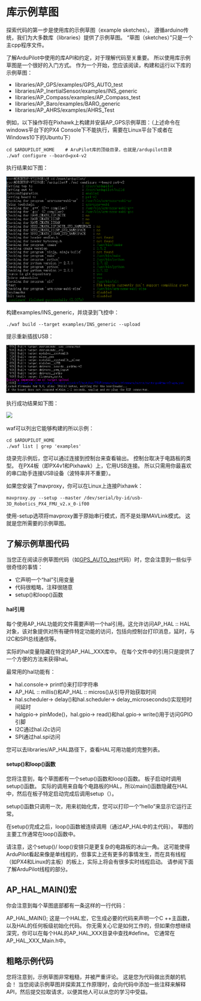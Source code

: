# 库示例草图

探索代码的第一步是使用库的示例草图（example sketches）。 遵循arduino传统，我们为大多数库（libraries）提供了示例草图。 “草图（sketches）”只是一个主cpp程序文件。

了解ArduPilot中使用的库API和约定，对于理解代码至关重要。 所以使用库示例草图是一个很好的入门方式。 作为一个开始，您应该阅读，构建和运行以下库的示例草图：

* libraries/AP_GPS/examples/GPS_AUTO_test
* libraries/AP_InertialSensor/examples/INS_generic
* libraries/AP_Compass/examples/AP_Compass_test
* libraries/AP_Baro/examples/BARO_generic
* libraries/AP_AHRS/examples/AHRS_Test

例如，以下操作将在Pixhawk上构建并安装AP_GPS示例草图：（上述命令在windows平台下的PX4 Console下不能执行，需要在Linux平台下或者在Windows10下的Ubuntu下）

```
cd $ARDUPILOT_HOME    # AruPilot库的顶级目录，也就是/ardupilot目录
./waf configure --board=px4-v2
```
执行结果如下图：

![](/Dev/waf-px4-v2.png)

构建examples/INS_generic，并烧录到飞控中：
```
./waf build --target examples/INS_generic --upload
```
提示重新插拔USB：

![](/Dev/waf-upload.png)

执行成功结果如下图：

![](/Dev/waf-build.png)

waf可以列出它能够构建的所以示例：

```
cd $ARDUPILOT_HOME
./waf list | grep 'examples'
```

烧录完示例后，您可以通过连接到控制台来查看输出。 控制台取决于电路板的类型。 
在PX4板（即PX4v1和Pixhawk）上，它用USB连接。 所以只需用你最喜欢的串口助手连接USB设备（波特率并不重要）。

如果您安装了mavproxy，你可以在Linux上连接Pixhawk：

```
mavproxy.py --setup --master /dev/serial/by-id/usb-3D_Robotics_PX4_FMU_v2.x_0-if00
```

使用-setup选项将mavproxy置于原始串行模式，而不是处理MAVLink模式。 这就是您所需要的示例草图。

## 了解示例草图代码

当您正在阅读示例草图代码（如[GPS_AUTO_test](https://github.com/ArduPilot/ardupilot/blob/master/libraries/AP_GPS/examples/GPS_AUTO_test/GPS_AUTO_test.cpp)代码）时，您会注意到一些似乎很奇怪的事情：

* 它声明一个“hal”引用变量
* 代码很粗略，注释很随意
* setup()和loop()函数

#### hal引用

每个使用AP_HAL功能的文件需要声明一个hal引用。这允许访问AP_HAL :: HAL对象，该对象提供对所有硬件特定功能的访问，包括向控制台打印消息，延时，与I2C和SPI总线通信等。

实际的hal变量隐藏在特定的AP_HAL_XXX库中。 在每个文件中的引用只是提供了一个方便的方法来获得hal。

最常用的hal功能有：

* hal.console-> printf()来打印字符串
* AP_HAL :: millis()和AP_HAL :: micros()从引导开始获取时间
* hal.scheduler-> delay()和hal.scheduler-> delay_microseconds()实现短时间延时
* halgpio-> pinMode()，hal.gpio-> read()和hal.gpio-> write()用于访问GPIO引脚
* I2C通过hal.i2c访问
* SPI通过hal.spi访问

您可以去libraries/AP_HAL路径下，查看HAL可用功能的完整列表。

#### setup()和loop()函数

您将注意到，每个草图都有一个setup()函数和loop()函数。 板子启动时调用setup()函数。 实际的调用来自每个电路板的HAL，所以main()函数隐藏在HAL中，然后在板子特定启动完成后调用setup（）。

setup()函数只调用一次，用来初始化库，您可以打印一个“hello”来显示它运行正常。

在setup()完成之后，loop()函数被连续调用（通过AP_HAL中的主代码）。 草图的主要工作通常在loop()函数中。

请注意，这个setup()/ loop()安排只是更复杂的电路板的冰山一角。 这可能使得ArduPilot看起来像是单线程的，但事实上还有更多的事情发生，而在具有线程（如PX4和Linux的主板）的板上，实际上将会有很多实时线程启动。 请参阅下面了解ArduPilot线程的部分。

## AP_HAL_MAIN()宏

你会注意到每个草图底部都有一条这样的一行代码：

AP_HAL_MAIN();
这是一个HAL宏，它生成必要的代码来声明一个C ++主函数，以及HAL的任何板级初始化代码。 你无需关心它是如何工作的，但如果你想继续深究，你可以在每个HAL的AP_HAL_XXX目录中查找#define。 它通常在AP_HAL_XXX_Main.h中。

## 粗略示例代码

您将注意到，示例草图非常粗糙，并被严重评论。 这是您为代码做出贡献的机会！ 当您阅读示例草图并探索其工作原理时，会向代码中添加一些注释来解释API，然后提交拉取请求，以便其他人可以从您的学习中受益。

